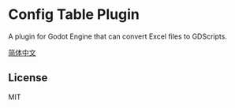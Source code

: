 # Config Table Plugin

A plugin for Godot Engine that can convert Excel files to GDScripts.

[简体中文](./README_zh.md)

## License

MIT
